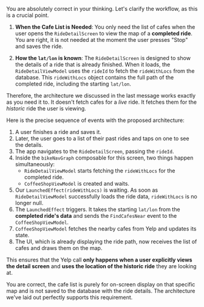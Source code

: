 You are absolutely correct in your thinking. Let's clarify the workflow, as this is a crucial point.

1.  **When the Cafe List is Needed**: You only need the list of cafes when the user opens the `RideDetailScreen` to view the map of a **completed ride**. You are right, it is not needed at the moment the user presses "Stop" and saves the ride.

2.  **How the `lat/lon` is known**: The `RideDetailScreen` is designed to show the details of a ride that is already finished. When it loads, the `RideDetailViewModel` uses the `rideId` to fetch the `rideWithLocs` from the database. This `rideWithLocs` object contains the full path of the completed ride, including the starting `lat/lon`.

Therefore, the architecture we discussed in the last message works exactly as you need it to. It doesn't fetch cafes for a *live* ride. It fetches them for the *historic* ride the user is viewing.

Here is the precise sequence of events with the proposed architecture:

1.  A user finishes a ride and saves it.
2.  Later, the user goes to a list of their past rides and taps on one to see the details.
3.  The app navigates to the `RideDetailScreen`, passing the `rideId`.
4.  Inside the `bikeNavGraph` composable for this screen, two things happen simultaneously:
    * `RideDetailViewModel` starts fetching the `rideWithLocs` for the completed ride.
    * `CoffeeShopViewModel` is created and waits.
5.  Our `LaunchedEffect(rideWithLocs)` is waiting. As soon as `RideDetailViewModel` successfully loads the ride data, `rideWithLocs` is no longer null.
6.  The `LaunchedEffect` triggers. It takes the starting `lat/lon` from the **completed ride's data** and sends the `FindCafesNear` event to the `CoffeeShopViewModel`.
7.  `CoffeeShopViewModel` fetches the nearby cafes from Yelp and updates its state.
8.  The UI, which is already displaying the ride path, now receives the list of cafes and draws them on the map.

This ensures that the Yelp call **only happens when a user explicitly views the detail screen** and **uses the location of the historic ride** they are looking at.

You are correct, the cafe list is purely for on-screen display on that specific map and is not saved to the database with the ride details. The architecture we've laid out perfectly supports this requirement.